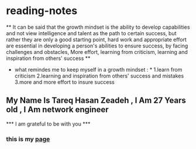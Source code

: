 # reading-notes

** It can be said that the growth mindset is the ability to develop capabilities and not view intelligence and talent as the path to certain success, but rather they are only a good starting point, hard work and appropriate effort are essential in developing a person's abilities to ensure success, by facing challenges and obstacles, More effort, learning from criticism, learning and inspiration from others' success **

* what remindes me to  keep myself in a growth mindset : *
1.learn from criticism
2.learning and inspiration from others' success and mistakes
3.more and more effort to insure success


## My Name Is Tareq Hasan Zeadeh , I Am 27 Years old , I Am network engineer
*** I am grateful to be with you ***
### this is my [page](https://github.com/TareqZeadeh) 
